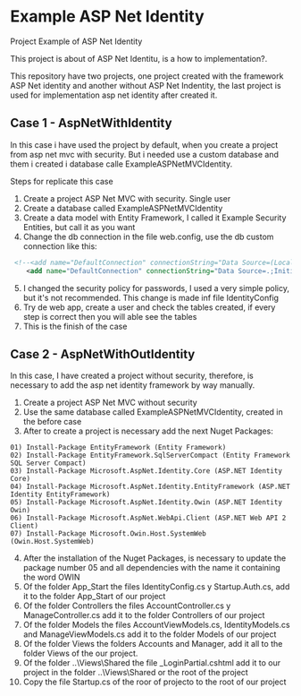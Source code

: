 # Example ASP Net Identity
Project Example of ASP Net Identity

This project is about of ASP Net Identitu, is a how to implementation?.

This repository have two projects, one project created with the framework ASP Net identity and another without ASP Net Indentity, the last project is used for implementation asp net identity after created it.

## Case 1 - AspNetWithIdentity

In this case i have used the project by default, when you create a project from asp net mvc with security. But i needed use a custom database and them i created i database calle ExampleASPNetMVCIdentity.

Steps for replicate this case

1. Create a project ASP Net MVC with security. Single user
2. Create a database called ExampleASPNetMVCIdentity
3. Create a data model with Entity Framework, I called it Example Security Entities, but call it as you want
4. Change the db connection in the file web.config, use the db custom connection like this:

```xml
 <!--<add name="DefaultConnection" connectionString="Data Source=(LocalDb)\MSSQLLocalDB;AttachDbFilename=|DataDirectory|\aspnet-AspNetWithIdentity-20190510110134.mdf;Initial Catalog=aspnet-AspNetWithIdentity-20190510110134;Integrated Security=True" providerName="System.Data.SqlClient" />-->
    <add name="DefaultConnection" connectionString="Data Source=.;Initial Catalog=ExampleASPNetMVCIdentity;persist security info=True;user id=sa;password=Corepro1;multipleactiveresultsets=True;" providerName="System.Data.SqlClient" />
```
5. I changed the security policy for passwords, I used a very simple policy, but it's not recommended. This change is made inf file IdentityConfig
6. Try de web app, create a user and check the tables created, if every step is correct then you will able see the tables
7. This is the finish of the case

## Case 2 - AspNetWithOutIdentity

In this case, I have created a project without security, therefore, is necessary to add the asp net identity framework by way manually.

1. Create a project ASP Net MVC without security
2. Use the same database called ExampleASPNetMVCIdentity, created in the before case
3. After to create a project is necessary add the next Nuget Packages:

```
01) Install-Package EntityFramework (Entity Framework)
02) Install-Package EntityFramework.SqlServerCompact (Entity Framework SQL Server Compact)
03) Install-Package Microsoft.AspNet.Identity.Core (ASP.NET Identity Core)
04) Install-Package Microsoft.AspNet.Identity.EntityFramework (ASP.NET Identity EntityFramework)
05) Install-Package Microsoft.AspNet.Identity.Owin (ASP.NET Identity Owin)
06) Install-Package Microsoft.AspNet.WebApi.Client (ASP.NET Web API 2 Client)
07) Install-Package Microsoft.Owin.Host.SystemWeb (Owin.Host.SystemWeb)
```

4. After the installation of the Nuget Packages, is necessary to update the package number 05 and all dependencies with the name it containing the word OWIN
5. Of the folder App_Start the files IdentityConfig.cs y Startup.Auth.cs, add it to the folder App_Start of our project 
6. Of the folder Controllers the files  AccountController.cs  y ManageController.cs add it to the folder Controllers of our project 
7. Of the folder Models the files AccountViewModels.cs, IdentityModels.cs and ManageViewModels.cs add it to the folder Models of our project
8. Of the folder Views the folders Accounts and Manager, add it all to the folder Views of the our project.
9. Of the folder ..\Views\Shared the file _LoginPartial.cshtml add it to our project in the folder ..\Views\Shared or the root of the project
10. Copy the file Startup.cs of the roor of projecto to the root of our project

